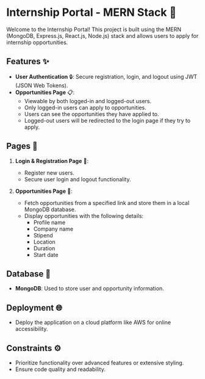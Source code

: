 # Internship Portal - MERN Stack 🚀

Welcome to the Internship Portal! This project is built using the MERN (MongoDB, Express.js, React.js, Node.js) stack and allows users to apply for internship opportunities.

## Features ✨

- **User Authentication** 🔒: Secure registration, login, and logout using JWT (JSON Web Tokens).
- **Opportunities Page** 📋: 
  - Viewable by both logged-in and logged-out users.
  - Only logged-in users can apply to opportunities.
  - Users can see the opportunities they have applied to.
  - Logged-out users will be redirected to the login page if they try to apply.

## Pages 📄

1. **Login & Registration Page** 🔑:
   - Register new users.
   - Secure user login and logout functionality.

2. **Opportunities Page** 📝:
   - Fetch opportunities from a specified link and store them in a local MongoDB database.
   - Display opportunities with the following details:
     - Profile name
     - Company name
     - Stipend
     - Location
     - Duration
     - Start date

## Database 💾

- **MongoDB**: Used to store user and opportunity information.

## Deployment 🌐

- Deploy the application on a cloud platform like AWS for online accessibility.

## Constraints ⚙️

- Prioritize functionality over advanced features or extensive styling.
- Ensure code quality and readability.

